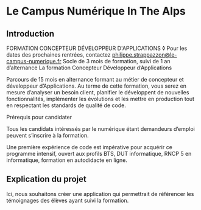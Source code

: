 # Le Campus Numérique In The Alps

## Introduction
FORMATION CONCEPTEUR DÉVELOPPEUR D'APPLICATIONS
◊ Pour les dates des prochaines rentrées, contactez philippe.strappazzon@le-campus-numerique.fr
Socle de 3 mois de formation, suivi de 1 an d’alternance
La formation Concepteur Développeur d’Applications

Parcours de 15 mois en alternance formant au métier de concepteur et développeur d’Applications. 
Au terme de cette formation, vous serez en mesure d’analyser un besoin client, planifier le développent de nouvelles fonctionnalités, implémenter les évolutions et les mettre en production tout en respectant les standards de qualité de code.  

 
Prérequis pour candidater 

Tous les candidats intéressés par le numérique étant demandeurs d’emploi peuvent s’inscrire à la  formation.

Une première expérience de code est impérative pour acquérir ce programme intensif, ouvert aux profils BTS, DUT informatique, RNCP 5 en informatique, formation en autodidacte en ligne.

## Explication du projet

Ici, nous souhaitons créer une application qui permettrait de référencer les témoignages des élèves ayant suivi la formation.
